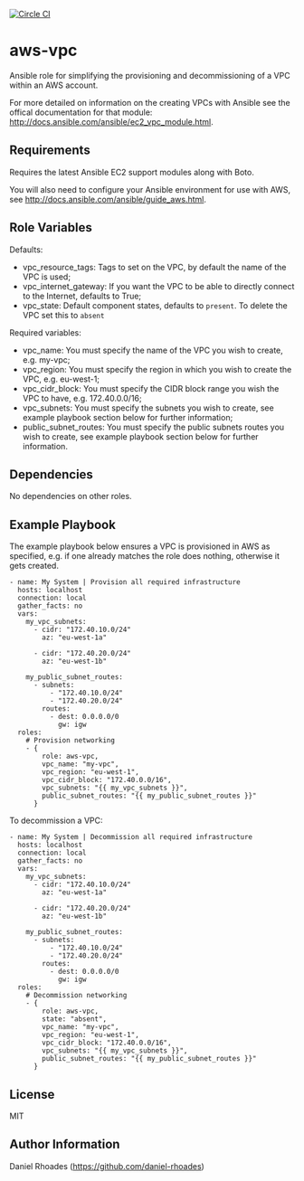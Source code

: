 [![Circle CI](https://circleci.com/gh/daniel-rhoades/aws-vpc-role.svg?style=svg&circle-token=8197ca6e8362d9b5f1b78f43174d8ba7857c9b7a)](https://circleci.com/gh/daniel-rhoades/aws-vpc-role)

aws-vpc
=======

Ansible role for simplifying the provisioning and decommissioning of a VPC within an AWS account.

For more detailed on information on the creating VPCs with Ansible see the offical documentation for that module: http://docs.ansible.com/ansible/ec2_vpc_module.html. 

Requirements
------------

Requires the latest Ansible EC2 support modules along with Boto.

You will also need to configure your Ansible environment for use with AWS, see http://docs.ansible.com/ansible/guide_aws.html.

Role Variables
--------------

Defaults:

* vpc_resource_tags: Tags to set on the VPC, by default the name of the VPC is used;
* vpc_internet_gateway: If you want the VPC to be able to directly connect to the Internet, defaults to True;
* vpc_state: Default component states, defaults to `present`.  To delete the VPC set this to `absent`

Required variables:

* vpc_name: You must specify the name of the VPC you wish to create, e.g. my-vpc;
* vpc_region: You must specify the region in which you wish to create the VPC, e.g. eu-west-1;
* vpc_cidr_block: You must specify the CIDR block range you wish the VPC to have, e.g. 172.40.0.0/16;
* vpc_subnets: You must specify the subnets you wish to create, see example playbook section below for further information;
* public_subnet_routes: You must specify the public subnets routes you wish to create, see example playbook section below for further information.

Dependencies
------------

No dependencies on other roles.

Example Playbook
----------------

The example playbook below ensures a VPC is provisioned in AWS as specified, e.g. if one already matches the role does nothing, otherwise it gets created.

```
- name: My System | Provision all required infrastructure
  hosts: localhost
  connection: local
  gather_facts: no
  vars:
    my_vpc_subnets:
      - cidr: "172.40.10.0/24"
        az: "eu-west-1a"

      - cidr: "172.40.20.0/24"
        az: "eu-west-1b"

    my_public_subnet_routes:
      - subnets:
          - "172.40.10.0/24"
          - "172.40.20.0/24"
        routes:
          - dest: 0.0.0.0/0
            gw: igw
  roles:
    # Provision networking
    - {
        role: aws-vpc,
        vpc_name: "my-vpc",
        vpc_region: "eu-west-1",
        vpc_cidr_block: "172.40.0.0/16",
        vpc_subnets: "{{ my_vpc_subnets }}",
        public_subnet_routes: "{{ my_public_subnet_routes }}"
      }
```

To decommission a VPC:

```
- name: My System | Decommission all required infrastructure
  hosts: localhost
  connection: local
  gather_facts: no
  vars:
    my_vpc_subnets:
      - cidr: "172.40.10.0/24"
        az: "eu-west-1a"

      - cidr: "172.40.20.0/24"
        az: "eu-west-1b"

    my_public_subnet_routes:
      - subnets:
          - "172.40.10.0/24"
          - "172.40.20.0/24"
        routes:
          - dest: 0.0.0.0/0
            gw: igw
  roles:
    # Decommission networking
    - {
        role: aws-vpc,
        state: "absent",
        vpc_name: "my-vpc",
        vpc_region: "eu-west-1",
        vpc_cidr_block: "172.40.0.0/16",
        vpc_subnets: "{{ my_vpc_subnets }}",
        public_subnet_routes: "{{ my_public_subnet_routes }}"
      }
```

License
-------

MIT

Author Information
------------------

Daniel Rhoades (https://github.com/daniel-rhoades)
